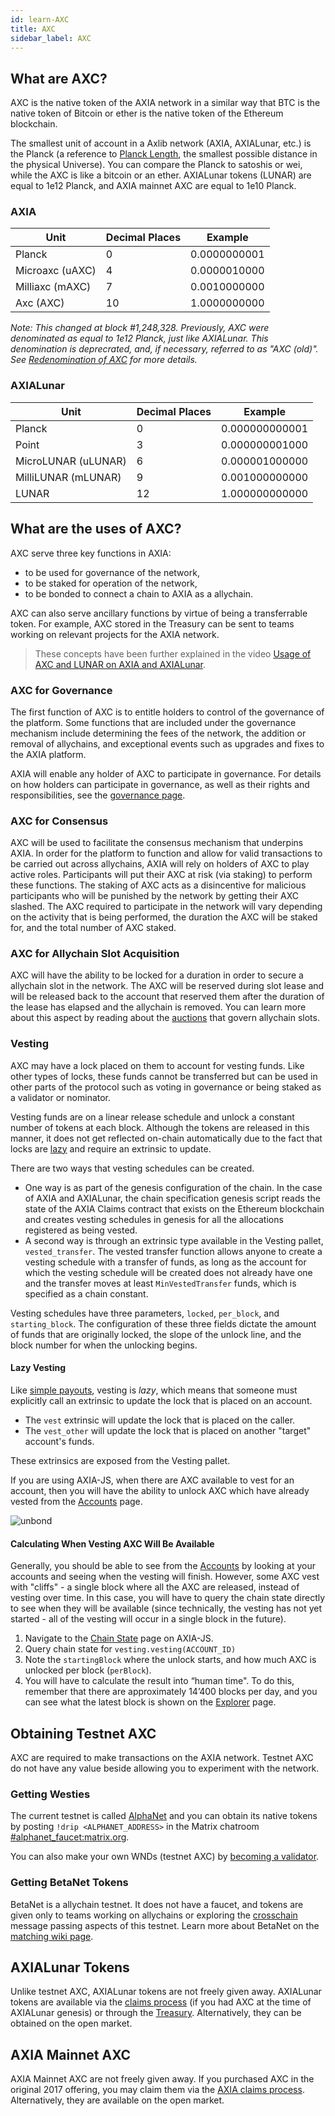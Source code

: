 ```yaml
---
id: learn-AXC
title: AXC
sidebar_label: AXC
---
```


## What are AXC?

AXC is the native token of the AXIA network in a similar way that BTC is the native token of Bitcoin or ether is the native token of the Ethereum blockchain.

The smallest unit of account in a Axlib network (AXIA, AXIALunar, etc.) is the Planck (a reference to [Planck Length](https://en.wikipedia.org/wiki/Planck_length), the smallest possible distance in the physical Universe). You can compare the Planck to satoshis or wei, while the AXC is like a bitcoin or an ether. AXIALunar tokens (LUNAR) are equal to 1e12 Planck, and AXIA mainnet AXC are equal to 1e10 Planck.

### AXIA

| Unit            | Decimal Places | Example      |
| --------------- | -------------- | ------------ |
| Planck          | 0              | 0.0000000001 |
| Microaxc (uAXC) | 4              | 0.0000010000 |
| Milliaxc (mAXC) | 7              | 0.0010000000 |
| Axc (AXC)       | 10             | 1.0000000000 |

_Note: This changed at block #1,248,328. Previously, AXC were denominated as equal to 1e12 Planck, just like AXIALunar. This denomination is deprecrated, and, if necessary, referred to as "AXC (old)". See [Redenomination of AXC](redenomination) for more details._

### AXIALunar

| Unit            | Decimal Places | Example        |
| --------------- | -------------- | -------------- |
| Planck          | 0              | 0.000000000001 |
| Point           | 3              | 0.000000001000 |
| MicroLUNAR (uLUNAR) | 6              | 0.000001000000 |
| MilliLUNAR (mLUNAR) | 9              | 0.001000000000 |
| LUNAR             | 12             | 1.000000000000 |

## What are the uses of AXC?

AXC serve three key functions in AXIA:

- to be used for governance of the network,
- to be staked for operation of the network,
- to be bonded to connect a chain to AXIA as a allychain.

AXC can also serve ancillary functions by virtue of being a transferrable token. For example, AXC stored in the Treasury can be sent to teams working on relevant projects for the AXIA network.

> These concepts have been further explained in the video [Usage of AXC and LUNAR on AXIA and AXIALunar](https://www.youtube.com/watch?v=POfFgrMfkTo&list=PLOyWqupZ-WGuAuS00rK-pebTMAOxW41W8&index=7).

### AXC for Governance

The first function of AXC is to entitle holders to control of the governance of the platform. Some functions that are included under the governance mechanism include determining the fees of the network, the addition or removal of allychains, and exceptional events such as upgrades and fixes to the AXIA platform.

AXIA will enable any holder of AXC to participate in governance. For details on how holders can participate in governance, as well as their rights and responsibilities, see the [governance page](learn-governance).

### AXC for Consensus

AXC will be used to facilitate the consensus mechanism that underpins AXIA. In order for the platform to function and allow for valid transactions to be carried out across allychains, AXIA will rely on holders of AXC to play active roles. Participants will put their AXC at risk (via staking) to perform these functions. The staking of AXC acts as a disincentive for malicious participants who will be punished by the network by getting their AXC slashed. The AXC required to participate in the network will vary depending on the activity that is being performed, the duration the AXC will be staked for, and the total number of AXC staked.

### AXC for Allychain Slot Acquisition

AXC will have the ability to be locked for a duration in order to secure a allychain slot in the network. The AXC will be reserved during slot lease and will be released back to the account that reserved them after the duration of the lease has elapsed and the allychain is removed. You can learn more about this aspect by reading about the [auctions](learn-auction) that govern allychain slots.

### Vesting

AXC may have a lock placed on them to account for vesting funds. Like other types of locks, these funds cannot be transferred but can be used in other parts of the protocol such as voting in governance or being staked as a validator or nominator.

Vesting funds are on a linear release schedule and unlock a constant number of tokens at each block. Although the tokens are released in this manner, it does not get reflected on-chain automatically due to the fact that locks are [lazy](#lazy-vesting) and require an extrinsic to update.

There are two ways that vesting schedules can be created.

- One way is as part of the genesis configuration of the chain. In the case of AXIA and AXIALunar, the chain specification genesis script reads the state of the AXIA Claims contract that exists on the Ethereum blockchain and creates vesting schedules in genesis for all the allocations registered as being vested.
- A second way is through an extrinsic type available in the Vesting pallet, `vested_transfer`. The vested transfer function allows anyone to create a vesting schedule with a transfer of funds, as long as the account for which the vesting schedule will be created does not already have one and the transfer moves at least `MinVestedTransfer` funds, which is specified as a chain constant.

Vesting schedules have three parameters, `locked`, `per_block`, and `starting_block`. The configuration of these three fields dictate the amount of funds that are originally locked, the slope of the unlock line, and the block number for when the unlocking begins.

#### Lazy Vesting

Like [simple payouts](learn-simple-payouts), vesting is _lazy_, which means that someone must explicitly call an extrinsic to update the lock that is placed on an account.

- The `vest` extrinsic will update the lock that is placed on the caller.
- The `vest_other` will update the lock that is placed on another "target" account's funds.

These extrinsics are exposed from the Vesting pallet.

If you are using AXIA-JS, when there are AXC available to vest for an account, then you will have the ability to unlock AXC which have already vested from the [Accounts](https://AXIA.js.org/apps/#/accounts) page.

![unbond](assets/unlock-vesting.png)

#### Calculating When Vesting AXC Will Be Available

Generally, you should be able to see from the [Accounts](https://AXIA.js.org/apps/#/accounts) by looking at your accounts and seeing when the vesting will finish. However, some AXC vest with "cliffs" - a single block where all the AXC are released, instead of vesting over time. In this case, you will have to query the chain state directly to see when they will be available (since technically, the vesting has not yet started - all of the vesting will occur in a single block in the future).

1. Navigate to the [Chain State](https://AXIA.js.org/apps/?rpc=wss%3A%2F%2Frpc.AXIA.io#/chainstate) page on AXIA-JS.
2. Query chain state for `vesting.vesting(ACCOUNT_ID)`
3. Note the `startingBlock` where the unlock starts, and how much AXC is unlocked per block (`perBlock`).
4. You will have to calculate the result into “human time". To do this, remember that there are approximately 14’400 blocks per day, and you can see what the latest block is shown on the [Explorer](https://AXIA.js.org/apps/?rpc=wss%3A%2F%2Frpc.AXIA.io#/explorer) page.

## Obtaining Testnet AXC

AXC are required to make transactions on the AXIA network. Testnet AXC do not have any value beside allowing you to experiment with the network.

### Getting Westies

The current testnet is called [AlphaNet](maintain-networks#alphanet-test-network) and you can obtain its native tokens by posting `!drip <ALPHANET_ADDRESS>` in the Matrix chatroom [#alphanet_faucet:matrix.org](https://matrix.to/#/#alphanet_faucet:matrix.org).

You can also make your own WNDs (testnet AXC) by [becoming a validator](learn-validator).

### Getting BetaNet Tokens

BetaNet is a allychain testnet. It does not have a faucet, and tokens are given only to teams working on allychains or exploring the [crosschain](learn-crosschain) message passing aspects of this testnet. Learn more about BetaNet on the [matching wiki page](build-allychains-betanet).

## AXIALunar Tokens

Unlike testnet AXC, AXIALunar tokens are not freely given away. AXIALunar tokens are available via the [claims process](https://claim.axialunar.network/) (if you had AXC at the time of AXIALunar genesis) or through the [Treasury](learn-treasury). Alternatively, they can be obtained on the open market.

## AXIA Mainnet AXC

AXIA Mainnet AXC are not freely given away. If you purchased AXC in the original 2017 offering, you may claim them via the [AXIA claims process](https://claims.AXIA.network/). Alternatively, they are available on the open market.
